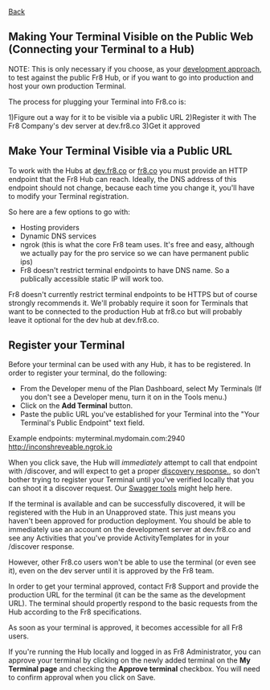 [Back](https://github.com/Fr8org/Fr8Core/blob/master/Docs/ForDevelopers/DevelopmentGuides/PlatformIdependentTerminalDeveloperGuide.md)

## Making Your Terminal Visible on the Public Web (Connecting your Terminal to a Hub)

NOTE: This is only necessary if you choose, as your [development approach](./ChoosingADevelopmentApproach.md), to test against the public Fr8 Hub, or if you want to go into production and host your own production Terminal.

The process for plugging your Terminal into Fr8.co is:

1)Figure out a way for it to be visible via a public URL
2)Register it with The Fr8 Company's dev server at dev.fr8.co
3)Get it approved

Make Your Terminal Visible via a Public URL
-------------------------------------------

To work with the Hubs at [dev.fr8.co](http://dev.fr8.co) or [fr8.co](http://fr8.co) you must provide an HTTP endpoint that the Fr8 Hub can reach. Ideally, the DNS address of this endpoint should not change, because each time you change it, you'll have to modify your Terminal registration. 

So here are a few options to go with:

* Hosting providers
* Dynamic DNS services
* ngrok (this is what the core Fr8 team uses. It's free and easy, although we actually pay for the pro service so we can have permanent public ips)
* Fr8 doesn't restrict terminal endpoints to have DNS name. So a publically accessible static IP will work too.

Fr8 doesn't currently restrict terminal endpoints to be HTTPS but of course strongly recommends it. We'll probably require it soon for Terminals that want to be connected to the production Hub at fr8.co but will probably leave it optional for the dev hub at dev.fr8.co.

Register your Terminal
------------------------------

Before your terminal can be used with any Hub, it has to be registered. In order to register your terminal, do the following: 
* From the Developer menu of the Plan Dashboard, select My Terminals (If you don't see a Developer menu, turn it on in the Tools menu.)  
* Click on the **Add Terminal** button. 
* Paste the public URL you've established for your Terminal into the "Your Terminal's Public Endpoint" text field.

Example endpoints:
myterminal.mydomain.com:2940
http://inconshreveable.ngrok.io

When you click save, the Hub will _immediately_ attempt to call that endpoint with /discover, and will expect to get a proper [discovery response.](/Docs/ForDevelopers/DevelopmentGuides/Guide-TerminalDiscovery.md), so don't bother trying to register your Terminal until you've verified locally that you can shoot it a discover request. Our [Swagger tools](http://dev-terminals.fr8.co:25923/swagger/ui/index#!/Terminal/Terminal_Get) might help here.

If the terminal is available and can be successfully discovered, it will be registered with the Hub in an Unapproved state. This just means you haven't been approved for production deployment. You should be able to immediately use an account on the development server at dev.fr8.co and see any Activities that you've provide ActivityTemplates for in your /discover response.

 However, other Fr8.co users won't be able to use the terminal (or even see it), even on the dev server until it is approved by the Fr8 team.
 
 In order to get your terminal approved, contact Fr8 Support and provide the production URL for the terminal (it can be the same as the development URL). The terminal should propertly respond to the basic requests from the Hub according to the Fr8 specifications. 

As soon as your terminal is approved, it becomes accessible for all Fr8 users.

If you're running the Hub locally and logged in as Fr8 Administrator, you can approve your terminal by clicking on the newly added terminal on the **My Terminal page** and checking the **Approve terminal** checkbox. You will need to confirm approval when you click on Save. 
